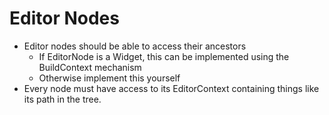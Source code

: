 # Editor Nodes

- Editor nodes should be able to access their ancestors
  - If EditorNode is a Widget, this can be implemented using the BuildContext mechanism
  - Otherwise implement this yourself
- Every node must have access to its EditorContext containing things like its path in the tree.
